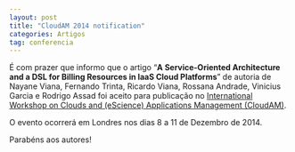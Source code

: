 ```yaml
---
layout: post
title: "CloudAM 2014 notification"
categories: Artigos
tag: conferencia
---
```


É com prazer que informo que o artigo “**A Service-Oriented Architecture and a DSL for Billing Resources in IaaS Cloud Platforms**” de autoria de Nayane Viana, Fernando Trinta, Ricardo Viana, Rossana Andrade, Vinicius Garcia e Rodrigo Assad foi aceito para publicação no [International Workshop on Clouds and (eScience) Applications Management (CloudAM)](http://cloudam2014.lncc.br/).

O evento ocorrerá em Londres nos dias 8 a 11 de Dezembro de 2014.

Parabéns aos autores!